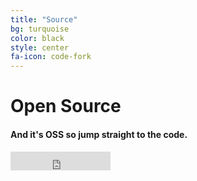 ```yaml
---
title: "Source"
bg: turquoise
color: black
style: center
fa-icon: code-fork
---
```


# Open Source

#### And it's OSS so jump straight to the code.

<iframe src="https://ghbtns.com/github-btn.html?user=alm-tools&repo=alm&type=star&count=true&size=large" frameborder="0" scrolling="0" width="160px" height="30px"></iframe>
